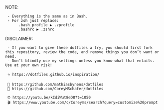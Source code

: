 NOTE: 

     - Everything is the same as in Bash. 
     - For zsh just replace:
          .bash_profile ▶ .zprofile 
          .bashrc ▶ .zshrc

DISCLAIMER: 

     - If you want to give these dotfiles a try, you should first fork this repository, review the code, and remove things you don’t want or need.
     - Don’t blindly use my settings unless you know what that entails. Use at your own risk!
    
     ⭐ https://dotfiles.github.io/inspiration/
    
     🧭 https://github.com/mathiasbynens/dotfiles
     🧭 https://github.com/CoreyMSchafer/dotfiles
    
     ⏰ https://youtu.be/kIdiWut8eD8?t=1050
     🎬 https://www.youtube.com/c/Coreyms/search?query=customize%20prompt
